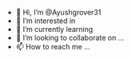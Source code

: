- 👋 Hi, I’m @Ayushgrover31
- 👀 I’m interested in 
- 🌱 I’m currently learning
- 💞️ I’m looking to collaborate on ...
- 📫 How to reach me ...

<!---
Ayushgrover31/Ayushgrover31 is a ✨ special ✨ repository because its `README.md` (this file) appears on your GitHub profile.
You can click the Preview link to take a look at your changes.
--->

